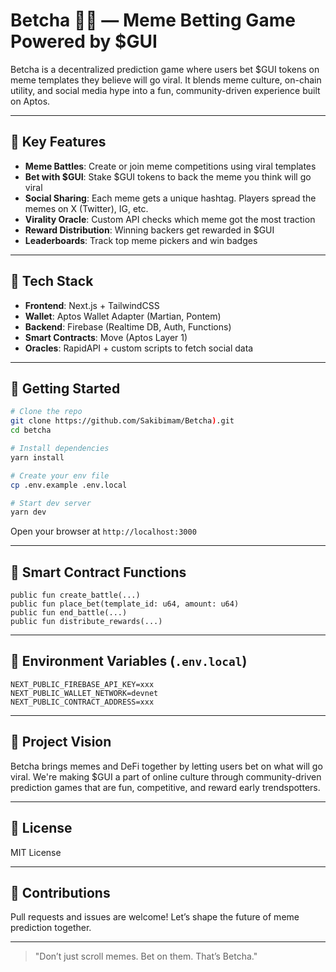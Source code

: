 # Betcha 🧠🎉 — Meme Betting Game Powered by \$GUI

Betcha is a decentralized prediction game where users bet \$GUI tokens on meme templates they believe will go viral. It blends meme culture, on-chain utility, and social media hype into a fun, community-driven experience built on Aptos.

---

## 🌟 Key Features

* **Meme Battles**: Create or join meme competitions using viral templates
* **Bet with \$GUI**: Stake \$GUI tokens to back the meme you think will go viral
* **Social Sharing**: Each meme gets a unique hashtag. Players spread the memes on X (Twitter), IG, etc.
* **Virality Oracle**: Custom API checks which meme got the most traction
* **Reward Distribution**: Winning backers get rewarded in \$GUI
* **Leaderboards**: Track top meme pickers and win badges

---

## 🔧 Tech Stack

* **Frontend**: Next.js + TailwindCSS
* **Wallet**: Aptos Wallet Adapter (Martian, Pontem)
* **Backend**: Firebase (Realtime DB, Auth, Functions)
* **Smart Contracts**: Move (Aptos Layer 1)
* **Oracles**: RapidAPI + custom scripts to fetch social data

---

## 🚀 Getting Started

```bash
# Clone the repo
git clone https://github.com/Sakibimam/Betcha).git
cd betcha

# Install dependencies
yarn install

# Create your env file
cp .env.example .env.local

# Start dev server
yarn dev
```

Open your browser at `http://localhost:3000`

---

## 🧪 Smart Contract Functions

```move
public fun create_battle(...)
public fun place_bet(template_id: u64, amount: u64)
public fun end_battle(...)
public fun distribute_rewards(...)
```

---

## 📄 Environment Variables (`.env.local`)

```env
NEXT_PUBLIC_FIREBASE_API_KEY=xxx
NEXT_PUBLIC_WALLET_NETWORK=devnet
NEXT_PUBLIC_CONTRACT_ADDRESS=xxx
```

---

## 🧭 Project Vision

Betcha brings memes and DeFi together by letting users bet on what will go viral. We're making \$GUI a part of online culture through community-driven prediction games that are fun, competitive, and reward early trendspotters.

---

## 📜 License

MIT License

---

## 🙌 Contributions

Pull requests and issues are welcome! Let’s shape the future of meme prediction together.

---

> "Don’t just scroll memes. Bet on them. That’s Betcha."
